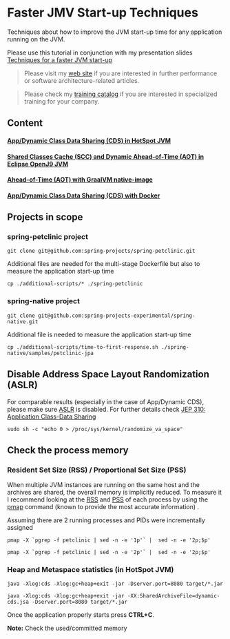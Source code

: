 # Faster JMV Start-up Techniques

Techniques about how to improve the JVM start-up time for any application running on the JVM.

Please use this tutorial in conjunction with my presentation slides [Techniques for a faster JVM start-up](https://ionutbalosin.com/talks)


>Please visit my [web site](https://ionutbalosin.com/) if you are interested in further performance or software architecture-related articles.

>Please check my [training catalog](https://ionutbalosin.com/training) if you are interested in specialized training for your company.


## Content
#### [App/Dynamic Class Data Sharing (CDS) in HotSpot JVM](app-dynamic-cds-hotspot/README.md)
#### [Shared Classes Cache (SCC) and Dynamic Ahead-of-Time (AOT) in Eclipse OpenJ9 JVM](scc-dynamic-aot-openj9/README.md)
#### [Ahead-of-Time (AOT) with GraalVM native-image](aot-graalvm-native-image/README.md)
#### [App/Dynamic Class Data Sharing (CDS) with Docker](docker/README.md)

## Projects in scope

### spring-petclinic project

```
git clone git@github.com:spring-projects/spring-petclinic.git
```

Additional files are needed for the multi-stage Dockerfile but also to measure the application start-up time

```
cp ./additional-scripts/* ./spring-petclinic
```

### spring-native project

```
git clone git@github.com:spring-projects-experimental/spring-native.git
```

Additional file is needed to measure the application start-up time

```
cp ./additional-scripts/time-to-first-response.sh ./spring-native/samples/petclinic-jpa
```

## Disable Address Space Layout Randomization (ASLR)

For comparable results (especially in the case of App/Dynamic CDS), please make sure [ASLR](https://en.wikipedia.org/wiki/Address_space_layout_randomization) is disabled. 
For further details check [JEP 310: Application Class-Data Sharing](https://openjdk.java.net/jeps/310)

```
sudo sh -c "echo 0 > /proc/sys/kernel/randomize_va_space"
```

## Check the process memory

### Resident Set Size (RSS) / Proportional Set Size (PSS)

When multiple JVM instances are running on the same host and the archives are shared, the overall memory is implicitly reduced. To measure it I recommend looking at the [RSS](https://en.wikipedia.org/wiki/Resident_set_size) and [PSS](https://en.wikipedia.org/wiki/Proportional_set_size) of each process by using the [pmap](https://www.labcorner.de/cheat-sheet-understanding-the-pmap1-output/) command (known to provide the most accurate information) .

Assuming there are 2 running processes and PIDs were incrementally assigned

```
pmap -X `pgrep -f petclinic | sed -n -e '1p'` |  sed -n -e '2p;$p'
```
```
pmap -X `pgrep -f petclinic | sed -n -e '2p'` |  sed -n -e '2p;$p'
```

### Heap and Metaspace statistics (in HotSpot JVM)

```
java -Xlog:cds -Xlog:gc+heap+exit -jar -Dserver.port=8080 target/*.jar
``` 
```
java -Xlog:cds -Xlog:gc+heap+exit -jar -XX:SharedArchiveFile=dynamic-cds.jsa -Dserver.port=8080 target/*.jar
``` 

Once the application properly starts press **CTRL+C**.

**Note:** Check the used/committed memory
